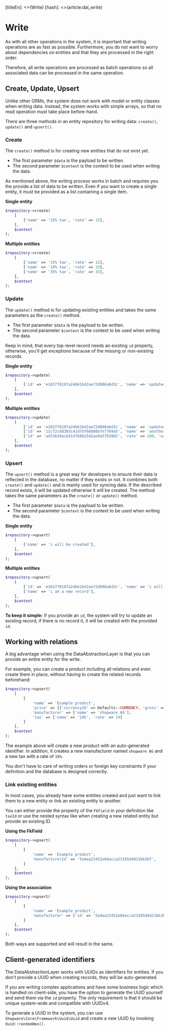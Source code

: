 [titleEn]: <>(Write)
[hash]: <>(article:dal_write)

# Write

As with all other operations in the system, it is important that writing operations
are as fast as possible. Furthermore, you do not want to worry about dependencies on
entities and that they are processed in the right order.

Therefore, all write operations are processed as batch operations so all associated data
can be processed in the same operation.

## Create, Update, Upsert

Unlike other ORMs, the system does not work with model or entity classes when writing data.
Instead, the system works with simple arrays, so that no read operation
must take place before-hand.

There are three methods in an entity repository for writing data: `create()`, `update()`
and `upsert()`.

### Create

The `create()` method is for creating new entities that do not exist yet.

- The first parameter `$data` is the payload to be written.
- The second parameter `$context` is the context to be used when writing the data.

As mentioned above, the writing process works in batch and requires you the provide a list of
data to be written. Even if you want to create a single entity, it must be provided as a list containing
a single item.

**Single entity**

```php
$repository->create(
    [
        ['name' => '15% tax', 'rate' => 15],
    ],
    $context
);
```

**Multiple entities**

```php
$repository->create(
    [
        ['name' => '15% tax', 'rate' => 15],
        ['name' => '19% tax', 'rate' => 19],
        ['name' => '35% tax', 'rate' => 35],
    ],
    $context
);
```

### Update

The `update()` method is for updating existing entities and takes the same parameters as
the `create()` method.

- The first parameter `$data` is the payload to be written.
- The second parameter `$context` is the context to be used when writing the data.

Keep in mind, that every top-level record needs an existing `id` property, otherwise, you'll get
exceptions because of the missing or non-existing records.

**Single entity**

```php
$repository->update(
    [
        ['id' => 'e163778197a24b61bd2ae72d006a6d3c', 'name' => 'updated name'],
    ],
    $context
);
```

**Multiple entities**

```php
$repository->update(
    [
        ['id' => 'e163778197a24b61bd2ae72d006a6d3c', 'name' => 'updated name'],
        ['id' => '11cf2cdd303c41d7bf66808bfe7769a5', 'name' => 'another name'],
        ['id' => 'a453634acb414768b2542ae9a57639b5', 'rate' => 100, 'name' => 'very expensive'],
    ],
    $context
);
```

### Upsert

The `upsert()` method is a great way for developers to ensure their data is reflected in the database,
no matter if they exists or not. It combines both `create()` and `update()` and is mainly used
for syncing data. If the described record exists, it will be updated otherwise it will be created.
The method takes the same parameters as the `create()` or `update()` method.

- The first parameter `$data` is the payload to be written.
- The second parameter `$context` is the context to be used when writing the data.

**Single entity**

```php
$repository->upsert(
    [
        ['name' => 'i will be created'],
    ],
    $context
);
```

**Multiple entities**

```php
$repository->upsert(
    [
        ['id' => 'e163778197a24b61bd2ae72d006a6d3c', 'name' => 'i will have an updated name'],
        ['name' => 'i am a new record'],
    ],
    $context
);
```

**To keep it simple:** If you provide an `id`, the system will try to update an existing record, if there is no
 record it, it will be created with the provided `id`.

## Working with relations

A big advantage when using the DataAbstractionLayer is that you can provide an entire entity for the write.

For example, you can create a product including all relations and even create them in place,
without having to create the related records beforehand:

```php
$repository->upsert(
    [
        [
            'name' => 'Example product',
            'price' => [['currencyId' => Defaults::CURRENCY, 'gross' => 15, 'net' => 10, 'linked' => false]],
            'manufacturer' => ['name' => 'shopware AG'],
            'tax' => ['name' => '19%', 'rate' => 19]
        ]
    ],
    $context
);
```

The example above will create a new product with an auto-generated identifier. In addition, it
creates a new manufacturer named `shopware AG` and a new tax with a rate of `19%`.

You don't have to care of writing orders or foreign key constraints if your definition and
the database is designed correctly.

### Link existing entities

In most cases, you already have some entities created and just want to link them to a new entity or
link an existing entity to another.

You can either provide the property of the `FkField` in your definition like `taxId` or use the
nested syntax like when creating a new related entity but provide an existing ID.

**Using the FkField**

```php
$repository->upsert(
    [
        [
            'name' => 'Example product',
            'manufacturerId' => '5a4aa22452e04acca23185d4d21bb3bf',
        ]
    ],
    $context
);
```

**Using the association**

```php
$repository->upsert(
    [
        [
            'name' => 'Example product',
            'manufacturer' => ['id' => '5a4aa22452e04acca23185d4d21bb3bf'],
        ]
    ],
    $context
);
```

Both ways are supported and will result in the same.

## Client-generated identifiers

The DataAbstractionLayer works with UUIDs as identifiers for entities. If you don't provide a UUID when creating
records, they will be auto-generated.

If you are writing complex applications and have some business logic which is handled on
client-side, you have the option to generate the UUID yourself and send them via the `id` property.
The only requirement is that it should be unique system-wide and compatible with UUIDv4.

To generate a UUID in the system, you can use `Shopware\Core\Framework\Uuid\Uuid` and create
a new UUID by invoking `Uuid::randomHex()`.
